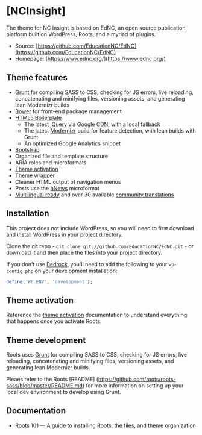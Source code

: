# [NCInsight]

The theme for NC Insight is based on EdNC, an open source publication platform built on WordPress, Roots, and a myriad of plugins.

* Source: [https://github.com/EducationNC/EdNC](https://github.com/EducationNC/EdNC)
* Homepage: [https://www.ednc.org/](https://www.ednc.org/)

## Theme features

* [Grunt](http://roots.io/using-grunt-for-wordpress-theme-development/) for compiling SASS to CSS, checking for JS errors, live reloading, concatenating and minifying files, versioning assets, and generating lean Modernizr builds
* [Bower](http://bower.io/) for front-end package management
* [HTML5 Boilerplate](http://html5boilerplate.com/)
  * The latest [jQuery](http://jquery.com/) via Google CDN, with a local fallback
  * The latest [Modernizr](http://modernizr.com/) build for feature detection, with lean builds with Grunt
  * An optimized Google Analytics snippet
* [Bootstrap](http://getbootstrap.com/)
* Organized file and template structure
* ARIA roles and microformats
* [Theme activation](http://roots.io/roots-101/#theme-activation)
* [Theme wrapper](http://roots.io/an-introduction-to-the-roots-theme-wrapper/)
* Cleaner HTML output of navigation menus
* Posts use the [hNews](http://microformats.org/wiki/hnews) microformat
* [Multilingual ready](http://roots.io/wpml/) and over 30 available [community translations](https://github.com/roots/roots-translations)

## Installation

This project does not include WordPress, so you will need to first download and install WordPress in your project directory.

Clone the git repo - `git clone git://github.com/EducationNC/EdNC.git` - or [download it](https://github.com/EducationNC/EdNC/zipball/master) and then place the files into your project directory.

If you don't use [Bedrock](https://github.com/roots/bedrock), you'll need to add the following to your `wp-config.php` on your development installation:

```php
define('WP_ENV', 'development');
```

## Theme activation

Reference the [theme activation](http://roots.io/roots-101/#theme-activation) documentation to understand everything that happens once you activate Roots.

## Theme development

Roots uses [Grunt](http://gruntjs.com/) for compiling SASS to CSS, checking for JS errors, live reloading, concatenating and minifying files, versioning assets, and generating lean Modernizr builds.

Pleaes refer to the Roots [README] (https://github.com/roots/roots-sass/blob/master/README.md) for more information on setting up your local dev environment to develop using Grunt.

## Documentation

* [Roots 101](http://roots.io/roots-101/) — A guide to installing Roots, the files, and theme organization
